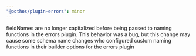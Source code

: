 ```yaml
---
"@pothos/plugin-errors": minor
---
```


fieldNames are no longer capitalized before being passed to naming functions in the errors plugin. This behavior was a bug, but this change may cause some schema name changes who configured custom naming functions in their builder options for the errors plugin
